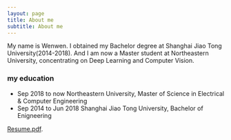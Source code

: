 ```yaml
---
layout: page
title: About me
subtitle: About me
---
```


My name is Wenwen. I obtained my Bachelor degree at Shanghai Jiao Tong University(2014-2018). And I am now a Master student at Northeastern University, concentrating on Deep Learning and Computer Vision. 

### my education

- Sep 2018 to now Northeastern University, Master of Science in Electrical & Computer Engineering
- Sep 2014 to Jun 2018 Shanghai Jiao Tong University, Bachelor of Enigneering

[Resume.pdf](http://wenwen0319.github.io/Resume.pdf).
